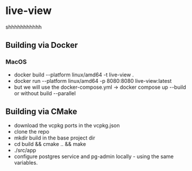# live-view
shhhhhhhhhhh

## Building via Docker
### MacOS
* docker build --platform linux/amd64 -t live-view .
* docker run --platform linux/amd64 -p 8080:8080 live-view:latest
* but we will use the docker-compose.yml -> docker compose up --build or without build --parallel

## Building via CMake
* download the vcpkg ports in the vcpkg.json
* clone the repo
* mkdir build in the base project dir
* cd build && cmake .. && make
* ./src/app
* configure postgres service and pg-admin locally - using the same variables.